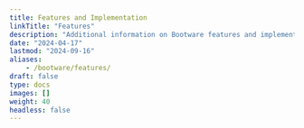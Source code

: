 ```yaml
---
title: Features and Implementation
linkTitle: "Features"
description: "Additional information on Bootware features and implementation"
date: "2024-04-17"
lastmod: "2024-09-16"
aliases:
    - /bootware/features/
draft: false
type: docs
images: []
weight: 40
headless: false
---
```


